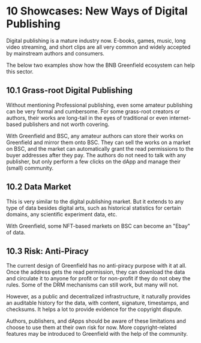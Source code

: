 # 10 Showcases: New Ways of Digital Publishing

Digital publishing is a mature industry now. E-books, games, music, long
video streaming, and short clips are all very common and widely accepted
by mainstream authors and consumers.

The below two examples show how the BNB Greenfield ecosystem can help
this sector.

## 10.1 Grass-root Digital Publishing

Without mentioning Professional publishing, even some amateur publishing
can be very formal and cumbersome. For some grass-root creators or
authors, their works are long-tail in the eyes of traditional or even
internet-based publishers and not worth covering.

With Greenfield and BSC, any amateur authors can store their works on
Greenfield and mirror them onto BSC. They can sell the works on a market
on BSC, and the market can automatically grant the read permissions to
the buyer addresses after they pay. The authors do not need to talk with
any publisher, but only perform a few clicks on the dApp and manage
their (small) community.

## 10.2 Data Market

This is very similar to the digital publishing market. But it extends to
any type of data besides digital arts, such as historical statistics for
certain domains, any scientific experiment data, etc.

With Greenfield, some NFT-based markets on BSC can become an "Ebay" of
data.

## 10.3 Risk: Anti-Piracy

The current design of Greenfield has no anti-piracy purpose with it at
all. Once the address gets the read permission, they can download the
data and circulate it to anyone for profit or for non-profit if they do
not obey the rules. Some of the DRM mechanisms can still work, but many
will not.

However, as a public and decentralized infrastructure, it naturally
provides an auditable history for the data, with content, signature,
timestamps, and checksums. It helps a lot to provide evidence for the
copyright dispute.

Authors, publishers, and dApps should be aware of these limitations and
choose to use them at their own risk for now. More copyright-related
features may be introduced to Greenfield with the help of the community.

